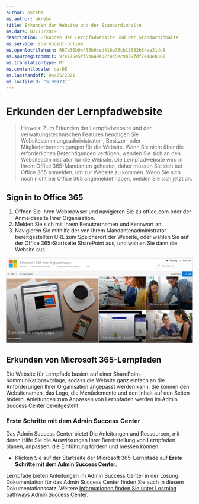 ```yaml
---
author: pkrebs
ms.author: pkrebs
title: Erkunden der Website und der Standardinhalte
ms.date: 02/10/2019
description: Erkunden der Lernpfadwebsite und der Standardinhalte
ms.service: sharepoint-online
ms.openlocfilehash: 667a30b0c455b9ced416e73cb18682b54aa31dd8
ms.sourcegitcommit: 97e175e5ff5b6a9e0274d5ec9b39fdf7e18eb387
ms.translationtype: MT
ms.contentlocale: de-DE
ms.lasthandoff: 04/25/2021
ms.locfileid: "51999731"
---
```

# <a name="explore-the-learning-pathways-site"></a>Erkunden der Lernpfadwebsite

> Hinweis: Zum Erkunden der Lernpfadwebsite und der verwaltungstechnischen Features benötigen Sie Websitesammlungsadministrator-, Besitzer- oder Mitgliederberechtigungen für die Website. Wenn Sie nicht über die erforderlichen Berechtigungen verfügen, wenden Sie sich an den Websiteadministrator für die Website. Die Lernpfadwebsite wird in Ihrem Office 365-Mandanten gehostet, daher müssen Sie sich bei Office 365 anmelden, um zur Website zu kommen. Wenn Sie sich noch nicht bei Office 365 angemeldet haben, melden Sie sich jetzt an. 

## <a name="sign-in-to-office-365"></a>Sign in to Office 365 

1.  Öffnen Sie Ihren Webbrowser und navigieren Sie zu office.com oder der Anmeldeseite Ihrer Organisation. 
2.  Melden Sie sich mit Ihrem Benutzernamen und Kennwort an.
3.  Navigieren Sie mithilfe der von Ihrem Mandantenadministrator bereitgestellten URL zum Speicherort der Website, oder wählen Sie auf der Office 365-Startseite SharePoint aus, und wählen Sie dann die Website aus. 

![cg-exploresite.png](media/cg-introducing.png)

## <a name="explore-microsoft-365-learning-pathways"></a>Erkunden von Microsoft 365-Lernpfaden

Die Website für Lernpfade basiert auf einer SharePoint-Kommunikationsvorlage, sodass die Website ganz einfach an die Anforderungen Ihrer Organisation angepasst werden kann. Sie können den Websitenamen, das Logo, die Menüelemente und den Inhalt auf den Seiten ändern. Anleitungen zum Anpassen von Lernpfaden werden im Admin Success Center bereitgestellt. 

### <a name="get-started-with-the-admin-success-center"></a>Erste Schritte mit dem Admin Success Center

Das Admin Success Center bietet Die Anleitungen und Ressourcen, mit deren Hilfe Sie die Auswirkungen Ihrer Bereitstellung von Lernpfaden planen, anpassen, die Einführung fördern und messen können. 

- Klicken Sie auf der Startseite  der Microsoft 365-Lernpfade auf **Erste Schritte mit dem Admin Success Center**.

Lernpfade bieten Anleitungen im Admin Success Center in der Lösung. Dokumentation für das Admin Success Center finden Sie auch in diesem Dokumentationssatz. Weitere [Informationen finden Sie unter Learning pathways Admin Success Center](custom_successcenter.md).